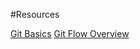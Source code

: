 #Resources


[Git Basics](https://guides.github.com/activities/hello-world/)
[Git Flow Overview](https://guides.github.com/introduction/flow/)
